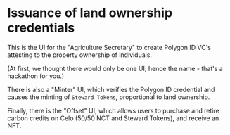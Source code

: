 # Issuance of land ownership credentials

This is the UI for the "Agriculture Secretary" to create Polygon ID VC's attesting to the property ownership of individuals.

(At first, we thought there would only be one UI; hence the name - that's a hackathon for you.)

There is also a "Minter" UI, which verifies the Polygon ID credential and causes the minting of `Steward Tokens`, proportional to land ownership.

Finally, there is the "Offset" UI, which allows users to purchase and retire carbon credits on Celo (50/50 NCT and Steward Tokens), and receive an NFT.
